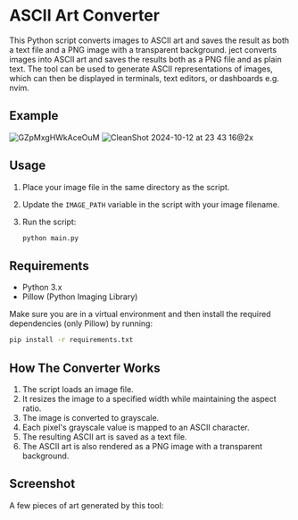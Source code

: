 # ASCII Art Converter

This Python script converts images to ASCII art and saves the result as both a text file and a PNG image with a transparent background. ject converts images into ASCII art and saves the results both as a PNG file and as plain text. The tool can be used to generate ASCII representations of images, which can then be displayed in terminals, text editors, or dashboards e.g. nvim.

## Example
![GZpMxgHWkAceOuM](https://github.com/user-attachments/assets/05e59e76-f03c-4c28-b550-d8cb8cdbc553)
![CleanShot 2024-10-12 at 23 43 16@2x](https://github.com/user-attachments/assets/f46813ae-c89d-4036-be47-2814aa0d8178)



## Usage

1. Place your image file in the same directory as the script.
2. Update the `IMAGE_PATH` variable in the script with your image filename.
3. Run the script:

   ```bash
   python main.py
   ```

## Requirements

- Python 3.x
- Pillow (Python Imaging Library)

Make sure you are in a virtual environment and then install the required dependencies (only Pillow) by running:

```bash
pip install -r requirements.txt
```


## How The Converter Works

1. The script loads an image file.
2. It resizes the image to a specified width while maintaining the aspect ratio.
3. The image is converted to grayscale.
4. Each pixel's grayscale value is mapped to an ASCII character.
5. The resulting ASCII art is saved as a text file.
6. The ASCII art is also rendered as a PNG image with a transparent background.

## Screenshot

A few pieces of art generated by this tool:
